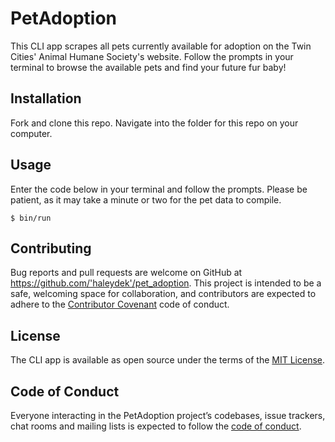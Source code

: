 # PetAdoption

This CLI app scrapes all pets currently available for adoption on the Twin Cities' Animal Humane Society's website. Follow the prompts in your terminal to browse the available pets and find your future fur baby!

## Installation

Fork and clone this repo. Navigate into the folder for this repo on your computer.

## Usage

Enter the code below in your terminal and follow the prompts. Please be patient, as it may take a minute or two for the pet data to compile.

    $ bin/run

## Contributing

Bug reports and pull requests are welcome on GitHub at https://github.com/'haleydek'/pet_adoption. This project is intended to be a safe, welcoming space for collaboration, and contributors are expected to adhere to the [Contributor Covenant](http://contributor-covenant.org) code of conduct.

## License

The CLI app is available as open source under the terms of the [MIT License](https://opensource.org/licenses/MIT).

## Code of Conduct

Everyone interacting in the PetAdoption project’s codebases, issue trackers, chat rooms and mailing lists is expected to follow the [code of conduct](https://github.com/'haleydek'/pet_adoption/blob/master/CODE_OF_CONDUCT.md).
